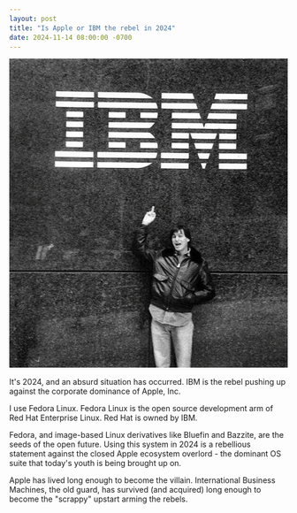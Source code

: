 ```yaml
---
layout: post
title: "Is Apple or IBM the rebel in 2024"
date: 2024-11-14 08:00:00 -0700
---
```


![](/assets/rebels/steve-jobs-ibm-middle-finger.png)

It's 2024, and an absurd situation has occurred. IBM is the rebel pushing up against the corporate dominance of Apple, Inc.

I use Fedora Linux. Fedora Linux is the open source development arm of Red Hat Enterprise Linux. Red Hat is owned by IBM.

Fedora, and image-based Linux derivatives like Bluefin and Bazzite, are the seeds of the open future. Using this system in 2024 is a rebellious statement against the closed Apple ecosystem overlord - the dominant OS suite that today's youth is being brought up on.

Apple has lived long enough to become the villain. International Business Machines, the old guard, has survived (and acquired) long enough to become the "scrappy" upstart arming the rebels.

